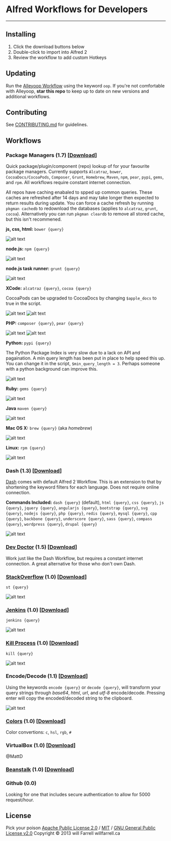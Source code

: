 # Alfred Workflows for Developers

***

## Installing
1. Click the download buttons below
2. Double-click to import into Alfred 2
3. Review the workflow to add custom Hotkeys

## Updating
Run the [Alleyoop Workflow](http://www.alfredforum.com/topic/1582-alleyoop-update-alfred-workflows/) using the keyword `oop`. If you're not comfortable with Alleyoop, **star this repo** to keep up to date on new versions and additional workflows.

## Contributing
See [CONTRIBUTING.md](https://github.com/willfarrell/alfred-workflows/blob/master/CONTRIBUTING.md) for guidelines.

## Workflows
### Package Managers (1.7) [[Download](https://raw.github.com/willfarrell/alfred-workflows/master/Package%20Managers.alfredworkflow)]
Quick package/plugin/component (repo) lookup of for your favourite package managers. Currently supports `Alcatraz`, `bower`, `CocoaDocs/CocoaPods`, `Composer`, `Grunt`, `Homebrew`, `Maven`, `npm`, `pear`, `pypi`, `gems`, and `rpm`. All workflows require constant internet connection.

All repos have caching enabaled to spped up common queries. These caches are refreshed after 14 days and may take longer then expected to return results during update. You can force a cache refresh by running `pkgman cachedb` to redownload the databases (applies to `alcatraz`, `grunt`, `cocoa`). Alternatively you can run `pkgman cleardb` to remove all stored cache, but this isn't recommened.

**js, css, html:** `bower {query}`

![alt text][bower]

**node.js:** `npm {query}`

![alt text][npm]

**node.js task runner:** `grunt {query}`

![alt text][grunt]

**XCode:** `alcatraz {query}`, `cocoa {query}`

CocoaPods can be upgraded to CocoaDocs by changing `$apple_docs` to true in the script.

![alt text][alcatraz]
![alt text][cocoa]

**PHP:** `composer {query}`, `pear {query}`

![alt text][composer]
![alt text][pear]

**Python:** `pypi {query}`

The Python Package Index is very slow due to a lack on API and pagaination. A min query length has been put in place to help speed this up. You can change it in the script, `$min_query_length = 3`. Perhaps someone with a python background can improve this.

![alt text][pypi]

**Ruby:** `gems {query}`

![alt text][gems]

**Java** `maven {query}`

![alt text][maven]

**Mac OS X:** `brew {query}` (aka *homebrew*)

![alt text][brew]

**Linux:** `rpm {query}`

![alt text][rpm]

### Dash (1.3) [[Download](https://raw.github.com/willfarrell/alfred-workflows/master/Dash.alfredworkflow)]
[Dash](http://kapeli.com/) comes with default Alfred 2 Workflow. This is an extension to that by shortening the keyword filters for each language. Does not require online connection.

**Commands Included:** `dash {query}` (default), `html {query}`, `css {query}`, `js {query}`, `jquery {query}`, `angularjs {query}`, `bootstrap {query}`, `svg {query}`, `nodejs {query}`, `php {query}`, `redis {query}`, `mysql {query}`, `cpp {query}`, `backbone {query}`, `underscore {query}`, `sass {query}`, `compass {query}`, `wordpress {query}`, `drupal {query}`

![alt text][dash]

### [Dev Doctor](http://wemakeawesomesh.it/alfred-dev-doctor/) (1.5) [[Download](https://github.com/sydlawrence/alfred-dev-doctor)]
Work just like the Dash Workflow, but requires a constant internet connection. A great alternative for those who don't own Dash.

### [StackOverflow](https://github.com/tzarskyz/Alfred-1) (1.0) [[Download](https://github.com/tzarskyz/Alfred-1/blob/master/stackoverflow.alfredworkflow?raw=true)]

`st {query}`

![alt text][st]

### [Jenkins](https://github.com/jeroenseegers/alfred-jenkins-workflow) (1.0) [[Download](https://github.com/jeroenseegers/alfred-jenkins-workflow/raw/master/Jenkins.alfredworkflow)]

`jenkins {query}`

![alt text][jenkins]

### [Kill Process](https://github.com/nathangreenstein/alfred-process-killer) (1.0)  [[Download](https://github.com/nathangreenstein/alfred-process-killer/raw/master/Kill%20Process.alfredworkflow)]

`kill {query}`

![alt text][kill]

### Encode/Decode (1.1) [[Download](https://raw.github.com/willfarrell/alfred-workflows/master/encode-decode.alfredworkflow)]
Using the keywords `encode {query}` or `decode {query}`, will transform your query strings through *base64*, *html*, *url*, and *utf-8* encode/decode. Pressing enter will copy the encoded/decoded string to the clipboard.

![alt text][encode]

### [Colors](https://github.com/TylerEich/Alfred-Extras) (1.0) [[Download](https://github.com/TylerEich/Alfred-Extras/blob/master/Workflows/Colors.alfredworkflow)]
Color convertions: `c`, `hsl`, `rgb`, `#`

### VirtualBox (1.0) [[Download](https://www.dropbox.com/s/51pyuuj051pydn2/VirtualBox.alfredworkflow)]
@MattD

### [Beanstalk](https://github.com/Leenug/Alfred-Beanstalk) (1.0) [[Download](https://github.com/Leenug/Alfred-Beanstalk/blob/master/Beanstalk.alfredworkflow?raw=true)]


### Github (0.0)
Looking for one that includes secure authentication to allow for 5000 request/hour.

## License
Pick your poison [Apache Public License 2.0](http://www.apache.org/licenses/LICENSE-2.0.html) / [MIT](http://opensource.org/licenses/MIT) / [GNU General Public License v2.0](http://www.gnu.org/licenses/gpl-2.0.html) Copyright © 2013 will Farrell willfarrell.ca



[alcatraz]: ./Screenshots/alcatraz.png "Sample alcatraz result"
[bower]: ./Screenshots/bower.png "Sample bower result"
[brew]: ./Screenshots/brew.png "Sample brew result"
[cocoa]: ./Screenshots/cocoa.png "Sample cocoa result"
[composer]: ./Screenshots/composer.png "Sample composer result"
[gems]: ./Screenshots/gems.png "Sample gems result"
[grunt]: ./Screenshots/grunt.png "Sample grunt result"
[maven]: ./Screenshots/maven.png "Sample maven result"
[npm]: ./Screenshots/npm.png "Sample npm result"
[pear]: ./Screenshots/pear.png "Sample pear result"
[pypi]: ./Screenshots/pypi.png "Sample pypi result"
[rpm]: ./Screenshots/rpm.png "Sample rpm result"
[ruby]: ./Screenshots/ruby.png "Sample ruby result"

[dash]: ./Screenshots/dash.png  "Sample dash result"

[st]: ./Screenshots/st.png "Sample StackOverflow result"

[jenkins]: https://github.com/jeroenseegers/alfred-jenkins-workflow/raw/master/alfred-jenkins-workflow-screenshot.png "Sample jenkins result"

[kill]: https://github.com/nathangreenstein/alfred-process-killer/raw/master/screenshot1.png "Sample kill result"

[encode]: ./Screenshots/encode.png  "Sample encode result"
